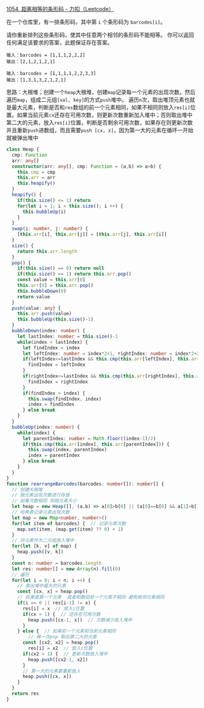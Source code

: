 [1054. 距离相等的条形码 - 力扣（Leetcode）](https://leetcode.cn/problems/distant-barcodes/description/)

在一个仓库里，有一排条形码，其中第 `i` 个条形码为 `barcodes[i]`。

请你重新排列这些条形码，使其中任意两个相邻的条形码不能相等。 你可以返回任何满足该要求的答案，此题保证存在答案。

```
输入：barcodes = [1,1,1,2,2,2]
输出：[2,1,2,1,2,1]

输入：barcodes = [1,1,1,1,2,2,3,3]
输出：[1,3,1,3,2,1,2,1]
```

思路：大根堆；创建一个`heap`大根堆，创建`map`记录每一个元素的出现次数。然后遍历`map`，组成二元组`[val, key]`的方式`push`堆中。
遍历`n`次，取出堆顶元素也就是最大元素，判断是否和`res`数组的前一个元素相同，如果不相同则放入`res[i]`位置。如果当前元素`cx`还存在可用次数，则更新次数重新加入堆中；否则取出堆中第二大的元素，放入`res[i]`位置，判断是否剩余可用次数，如果存在则更新次数并且重新`push`进数组，而且需要`push [cx, x]`，因为第一大的元素在循环一开始就被弹出堆中

```typescript
class Heap {
  cmp: Function
  arr: any[]
  constructor(arr: any[], cmp: Function = (a,b) => a>b) {
    this.cmp = cmp
    this.arr = arr
    this.heapify()
  }
  heapify() {
    if(this.size() <= 1) return
    for(let i = 1; i < this.size(); i ++) {
      this.bubbleUp(i)
    }
  }
  swap(i: number, j: number) {
    [this.arr[i], this.arr[j]] = [this.arr[j], this.arr[i]]
  }
  size() {
    return this.arr.length
  }
  pop() {
    if(this.size() == 0) return null
    if(this.size() == 1) return this.arr.pop()
    const value = this.arr[0]
    this.arr[0] = this.arr.pop()
    this.bubbleDown(0)
    return value
  }
  push(value: any) {
    this.arr.push(value)
    this.bubbleUp(this.size()-1)
  }
  bubbleDown(index: number) {
    let lastIndex: number = this.size()-1
    while(index < lastIndex) {
      let findIndex = index
      let leftIndex: number = index*2+1, rightIndex: number = index*2+2
      if(leftIndex<=lastIndex && this.cmp(this.arr[leftIndex], this.arr[findIndex])) {
        findIndex = leftIndex
      }
      if(rightIndex<=lastIndex && this.cmp(this.arr[rightIndex], this.arr[findIndex])) {
        findIndex = rightIndex
      }
      if(findIndex > index) {
        this.swap(findIndex, index)
        index = findIndex
      } else break
    }
  }
  bubbleUp(index: number) {
    while(index) {
      let parentIndex: number = Math.floor((index-1)/2)
      if(this.cmp(this.arr[index], this.arr[parentIndex])) {
        this.swap(index, parentIndex)
        index = parentIndex
      } else break
    }
  }
}
function rearrangeBarcodes(barcodes: number[]): number[] {
  // 创建大根堆
  // 按元素出现次数进行存放
  // 如果次数相同 则按元素大小
  let heap = new Heap([], (a,b) => a[0]>b[0] || (a[0]==b[0] && a[1]>b[1]))
  // 哈希表记录元素出现次数
  let map = new Map<number, number>()
  for(let item of barcodes) {  // 记录元素次数
    map.set(item, (map.get(item) ?? 0) + 1)
  }
  // 将元素作为二元组放入堆中
  for(let [k, v] of map) {
    heap.push([v, k])
  }
  const n: number = barcodes.length
  let res: number[] = new Array(n).fill(0)
  // 遍历
  for(let i = 0; i < n; i ++) {
    // 取出堆中最大的元素
    const [cx, x] = heap.pop()
    // 如果是第一个元素  或者和数组前一个元素不相同 避免相邻元素相同
    if(i == 0 || res[i-1] != x) {
      res[i] = x  // 放入i位置
      if(cx > 1) {  // 还存在可用次数
        heap.push([cx-1, x])  // 次数减少放入堆中
      }
    } else {  // 如果前一个元素和当前元素相同
    	// 再一次pop 取出第二大的元素
      const [cx2, x2] = heap.pop()
     	res[i] = x2  // 放入i位置
      if(cx2 > 1) {  // 更新次数放入堆中
        heap.push([cx2-1, x2])
      }
      // 第一大的元素要重新放入
      heap.push([cx, x])
    }
  }
  return res
}
```


